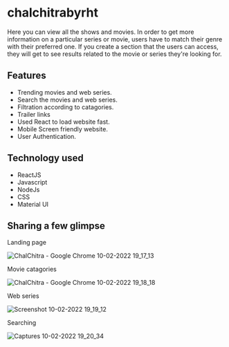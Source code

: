 # chalchitrabyrht
Here you can view all the shows and movies. In order to get more information on a particular series or movie, users have to match their genre with their preferred one. If you create a section that the users can access, they will get to see results related to the movie or series they're looking for.

## Features
 - Trending movies and web series.
 - Search the movies and web series. 
 - Filtration according to catagories.
 - Trailer links
 - Used React to load website fast.
 - Mobile Screen friendly website.
 - User Authentication.

 ## Technology used
 - ReactJS
 - Javascript
 - NodeJs
 - CSS
 - Material UI


 ## Sharing a few glimpse
 Landing page
 
 ![ChalChitra - Google Chrome 10-02-2022 19_17_13](https://user-images.githubusercontent.com/87421802/153420760-68e3229d-a732-4a6a-9050-2fd0960fe2e4.png)
 
 Movie catagories
 
 ![ChalChitra - Google Chrome 10-02-2022 19_18_18](https://user-images.githubusercontent.com/87421802/153420864-af73e968-4855-4688-89c0-e27eb940bd7c.png)
 
 Web series

![Screenshot 10-02-2022 19_19_12](https://user-images.githubusercontent.com/87421802/153421083-af9da381-780d-4039-b15d-3ce500a1c1ee.png)

Searching 

![Captures 10-02-2022 19_20_34](https://user-images.githubusercontent.com/87421802/153421208-0ed3a7cf-bccf-4184-8766-d30b840453b7.png)


 
